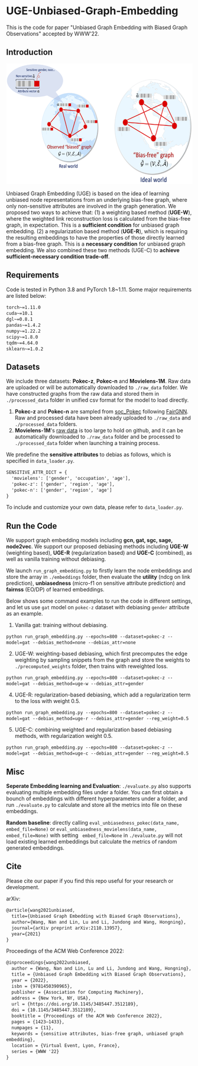 
# UGE-Unbiased-Graph-Embedding
This is the code for paper "Unbiased Graph Embedding with Biased Graph Observations" accepted by WWW'22.


## Introduction
<img src="bias-free-graph.png" width="600" height="325">

Unbiased Graph Embedding (UGE) is based on the idea of learning unbiased node representations from an underlying bias-free graph, where only non-sensitive attributes are involved in the graph generation. We proposed two ways to achieve that: (1) a weighting based method (**UGE-W**), where the weighted link reconstruction loss is calculated from the bias-free graph, in expectation. This is a **sufficient condition** for unbiased graph embedding. (2) a regularization based method (**UGE-R**), which is requiring the resulting embeddings to have the properties of those directly learned from a bias-free graph. This is a **necessary condition** for unbiased graph embedding. We also combined these two methods (UGE-C) to **achieve sufficient-necessary condition trade-off**.


## Requirements

Code is tested in Python 3.8 and PyTorch 1.8~1.11. Some major requirements are listed below:

```
torch~=1.11.0
cuda~=10.1
dgl~=0.8.1
pandas~=1.4.2
numpy~=1.22.2
scipy~=1.8.0
tqdm~=4.64.0
sklearn~=1.0.2
```

## Datasets

We include three datasets: **Pokec-z**, **Pokec-n** and **Movielens-1M**. Raw data are uploaded or will be automatically downloaded to <code>./raw_data</code> folder. We have constructed graphs from the raw data and stored them in <code>./processed_data</code> folder in unified csv format for the model to load directly.

1. **Pokec-z** and **Pokec-n** are sampled from [soc_Pokec](http://snap.stanford.edu/data/soc-Pokec.html) following [FairGNN](https://github.com/EnyanDai/FairGNN). Raw and processed data have been already uploaded to <code>./raw_data</code> and <code>./processed_data</code> folders. 
2. **Movielens-1M**'s [raw data](https://grouplens.org/datasets/movielens/1m/) is too large to hold on github, and it can be automatically downloaded to <code>./raw_data</code> folder and be processed to <code>./processed_data</code> folder when launching a training process. 

We predefine the **sensitive attributes** to debias as follows, which is specified in <code>data_loader.py</code>.

```
SENSITIVE_ATTR_DICT = {
  'movielens': ['gender', 'occupation', 'age'],
  'pokec-z': ['gender', 'region', 'age'],
  'pokec-n': ['gender', 'region', 'age']
}
```


<p>To include and customize your own data, please refer to <code>data_loader.py</code>.</p>

## Run the Code

We support graph embedding models including **gcn, gat, sgc, sage, node2vec**. We support our proposed debiasing methods including **UGE-W** (weighting based), **UGE-R** (regularization based) and **UGE-C** (combined), as well as vanilla training without debiasing.

We launch <code>run_graph_embedding.py</code> to firstly learn the node embeddings and store the array in `./embeddings` folder, then evaluate the **utility** (ndcg on link prediction), **unbiasedness** (micro-f1 on sensitive attribute prediction) and **fairnss** (EO/DP) of learned embeddings.

Below shows some command examples to run the code in different settings, and let us use `gat` model on `pokec-z` dataset with debiasing `gender` attribute as an example.

1. Vanilla gat: training without debiasing.

```
python run_graph_embedding.py --epochs=800 --dataset=pokec-z --model=gat --debias_method=none --debias_attr=none
```

2. UGE-W: weighting-based debiasing, which first precomputes the edge weighting by sampling snippets from the graph and store the weights to `./precomputed_weights` folder, then trains with reweighted loss.

```
python run_graph_embedding.py --epochs=800 --dataset=pokec-z --model=gat --debias_method=uge-w --debias_attr=gender
```

4. UGE-R: regularization-based debiasing, which add a regularization term to the loss with weight 0.5.

```
python run_graph_embedding.py --epochs=800 --dataset=pokec-z --model=gat --debias_method=uge-r --debias_attr=gender --reg_weight=0.5
```

5. UGE-C: combining weighted and regularization based debiasing methods, with regularization weight 0.5.

```
python run_graph_embedding.py --epochs=800 --dataset=pokec-z --model=gat --debias_method=uge-c --debias_attr=gender --reg_weight=0.5
```

## Misc

**Seperate Embedding learning and Evaluation**: `./evaluate.py` also supports evaluating multiple embedding files under a folder. You can first obtain a bounch of embeddings with different hyperparameters under a folder, and run `./evaluate.py` to calculate and store all the metrics into file on these embeddings.

**Random baseline**: directly calling `eval_unbiasedness_pokec(data_name, embed_file=None)` or `eval_unbiasedness_movielens(data_name, embed_file=None)` with setting ` embed_file=None` in `./evaluate.py` will not load existing learned embeddings but calculate the metrics of random generated embeddings.

## Cite

Please cite our paper if you find this repo useful for your research or development.

arXiv:
```
@article{wang2021unbiased,
  title={Unbiased Graph Embedding with Biased Graph Observations},
  author={Wang, Nan and Lin, Lu and Li, Jundong and Wang, Hongning},
  journal={arXiv preprint arXiv:2110.13957},
  year={2021}
}
```
Proceedings of the ACM Web Conference 2022:
```
@inproceedings{wang2022unbiased,
  author = {Wang, Nan and Lin, Lu and Li, Jundong and Wang, Hongning},
  title = {Unbiased Graph Embedding with Biased Graph Observations},
  year = {2022},
  isbn = {9781450390965},
  publisher = {Association for Computing Machinery},
  address = {New York, NY, USA},
  url = {https://doi.org/10.1145/3485447.3512189},
  doi = {10.1145/3485447.3512189},
  booktitle = {Proceedings of the ACM Web Conference 2022},
  pages = {1423–1433},
  numpages = {11},
  keywords = {sensitive attributes, bias-free graph, unbiased graph embedding},
  location = {Virtual Event, Lyon, France},
  series = {WWW '22}
}
```




